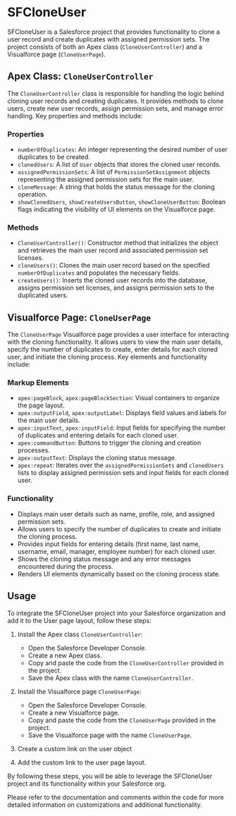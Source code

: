 # SFCloneUser 

SFCloneUser is a Salesforce project that provides functionality to clone a user record and create duplicates with assigned permission sets. The project consists of both an Apex class (`CloneUserController`) and a Visualforce page (`CloneUserPage`).

## Apex Class: `CloneUserController`

The `CloneUserController` class is responsible for handling the logic behind cloning user records and creating duplicates. It provides methods to clone users, create new user records, assign permission sets, and manage error handling. Key properties and methods include:

### Properties
- `numberOfDuplicates`: An integer representing the desired number of user duplicates to be created.
- `clonedUsers`: A list of `User` objects that stores the cloned user records.
- `assignedPermissionSets`: A list of `PermissionSetAssignment` objects representing the assigned permission sets for the main user.
- `cloneMessage`: A string that holds the status message for the cloning operation.
- `showClonedUsers`, `showCreateUsersButton`, `showCloneUserButton`: Boolean flags indicating the visibility of UI elements on the Visualforce page.

### Methods
- `CloneUserController()`: Constructor method that initializes the object and retrieves the main user record and associated permission set licenses.
- `cloneUsers()`: Clones the main user record based on the specified `numberOfDuplicates` and populates the necessary fields.
- `createUsers()`: Inserts the cloned user records into the database, assigns permission set licenses, and assigns permission sets to the duplicated users.

## Visualforce Page: `CloneUserPage`

The `CloneUserPage` Visualforce page provides a user interface for interacting with the cloning functionality. It allows users to view the main user details, specify the number of duplicates to create, enter details for each cloned user, and initiate the cloning process. Key elements and functionality include:

### Markup Elements
- `apex:pageBlock`, `apex:pageBlockSection`: Visual containers to organize the page layout.
- `apex:outputField`, `apex:outputLabel`: Displays field values and labels for the main user details.
- `apex:inputText`, `apex:inputField`: Input fields for specifying the number of duplicates and entering details for each cloned user.
- `apex:commandButton`: Buttons to trigger the cloning and creation processes.
- `apex:outputText`: Displays the cloning status message.
- `apex:repeat`: Iterates over the `assignedPermissionSets` and `clonedUsers` lists to display assigned permission sets and input fields for each cloned user.

### Functionality
- Displays main user details such as name, profile, role, and assigned permission sets.
- Allows users to specify the number of duplicates to create and initiate the cloning process.
- Provides input fields for entering details (first name, last name, username, email, manager, employee number) for each cloned user.
- Shows the cloning status message and any error messages encountered during the process.
- Renders UI elements dynamically based on the cloning process state.


## Usage

To integrate the SFCloneUser project into your Salesforce organization and add it to the User page layout, follow these steps:

1. Install the Apex class `CloneUserController`:
   - Open the Salesforce Developer Console.
   - Create a new Apex class.
   - Copy and paste the code from the `CloneUserController` provided in the project.
   - Save the Apex class with the name `CloneUserController`.

2. Install the Visualforce page `CloneUserPage`:
   - Open the Salesforce Developer Console.
   - Create a new Visualforce page.
   - Copy and paste the code from the `CloneUserPage` provided in the project.
   - Save the Visualforce page with the name `CloneUserPage`.

3. Create a custom link on the user object

4. Add the custom link to the user page layout.

By following these steps, you will be able to leverage the SFCloneUser project and its functionality within your Salesforce org.

Please refer to the documentation and comments within the code for more detailed information on customizations and additional functionality.
